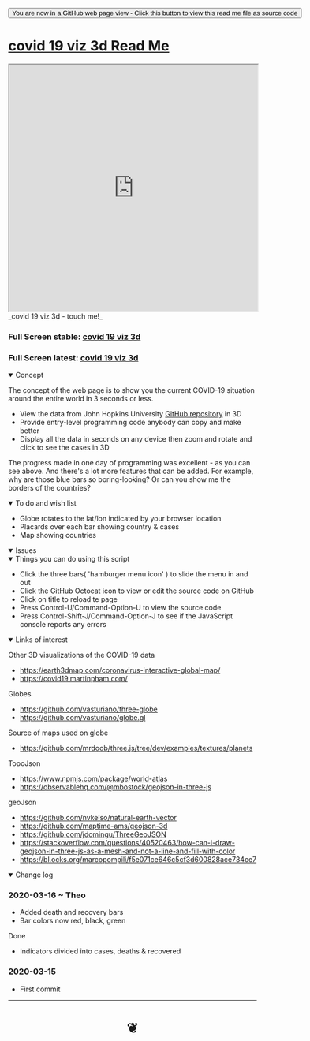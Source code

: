 <span style=display:none; >[You are now in a GitHub source code view - click this link to view Read Me file as a web page]( https://ladybug-tools.github.io/spider-covid-19-viz-3d/readme.html "View file as a web page." ) </span>

<div><input type=button onclick=window.location.href="https://github.com/ladybug-tools/spider-covid-19-viz-3d/";
value='You are now in a GitHub web page view - Click this button to view this read me file as source code' ></div>


# [covid 19 viz 3d Read Me]( #README.md )


<iframe src=https://ladybug-tools.github.io/spider-covid-19-viz-3d/ width=100% height=500px >Iframes are not viewable in GitHub source code view</iframe>
_covid 19 viz 3d - touch me!_

### Full Screen stable: [covid 19 viz 3d]( https://ladybug-tools.github.io/spider-covid-19-viz-3d/ )

### Full Screen latest: [covid 19 viz 3d]( https://ladybug-tools.github.io/spider-covid-19-viz-3d/dev/ )


<details open >
<summary>Concept</summary>

The concept of the web page is to show you the current COVID-19 situation around the entire world in 3 seconds or less.

* View the data from John Hopkins University [GitHub repository]( https://github.com/CSSEGISandData/COVID-19/tree/master/csse_covid_19_data ) in 3D
* Provide entry-level programming code anybody can copy and make better
* Display all the data in seconds on any device then zoom and rotate and click to see the cases in 3D

The progress made in one day of programming was excellent - as you can see above. And there's a lot more features that can be added. For example, why are those blue bars so boring-looking? Or can you show me the borders of the countries?


</details>

<details open >
<summary>To do and wish list </summary>

* Globe rotates to the lat/lon indicated by your browser location
* Placards over each bar showing country & cases
* Map showing countries



</details>

<details open >
<summary>Issues </summary>


</details>

<details open >
<summary> Things you can do using this script</summary>

* Click the three bars( 'hamburger menu icon' ) to slide the menu in and out
* Click the GitHub Octocat icon to view or edit the source code on GitHub
* Click on title to reload te page
* Press Control-U/Command-Option-U to view the source code
* Press Control-Shift-J/Command-Option-J to see if the JavaScript console reports any errors

</details>

<details open >
<summary>Links of interest</summary>

Other 3D visualizations of the COVID-19 data

* https://earth3dmap.com/coronavirus-interactive-global-map/
* https://covid19.martinpham.com/

Globes

* https://github.com/vasturiano/three-globe
* https://github.com/vasturiano/globe.gl



Source of maps used on globe

* https://github.com/mrdoob/three.js/tree/dev/examples/textures/planets

TopoJson

* https://www.npmjs.com/package/world-atlas
* https://observablehq.com/@mbostock/geojson-in-three-js

geoJson

* https://github.com/nvkelso/natural-earth-vector
* https://github.com/maptime-ams/geojson-3d
* https://github.com/jdomingu/ThreeGeoJSON
* https://stackoverflow.com/questions/40520463/how-can-i-draw-geojson-in-three-js-as-a-mesh-and-not-a-line-and-fill-with-color
* https://bl.ocks.org/marcopompili/f5e071ce646c5cf3d600828ace734ce7


</details>

<details open >
<summary>Change log </summary>

### 2020-03-16 ~ Theo

* Added death and recovery bars
* Bar colors now red, black, green

Done

* Indicators divided into cases, deaths & recovered

### 2020-03-15

* First commit

</details>

***

# <center title="hello!" ><a href=javascript:window.scrollTo(0,0); style=text-decoration:none; > ❦ </a></center>
